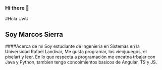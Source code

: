 ### Hi there 👋

#Hola UwU
## Soy Marcos Sierra
####Acerca de mí 
Soy estudiante de Ingenieria en Sistemas en la Universidad Rafael Landivar, Me gusta programar, los vieojuuegos, el pixelart y leer. 
En lo que respecta a programación me encatna trbajar con Java y Python, tambien tengo concoimientos basicos de Angular, TS y JS. 
